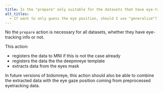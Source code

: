 ```yaml
---
title: Is the "prepare" only suitable for the datasets that have eye-tracking info?
alt_titles:
  - If want to only guess the eye position, should I use "generalize"?
---
```


No the `prepare` action is necessary for all datasets,
whether they have eye-tracking info or not.

This action:

- registers the data to MNI if this is not the case already
- registers the data the the deepmreye template
- extracts data from the eyes mask

In future versions of bidsmreye, this action should also be able to combine
the extracted data with the eye gaze position coming
from preprocessed eyetracking data.
